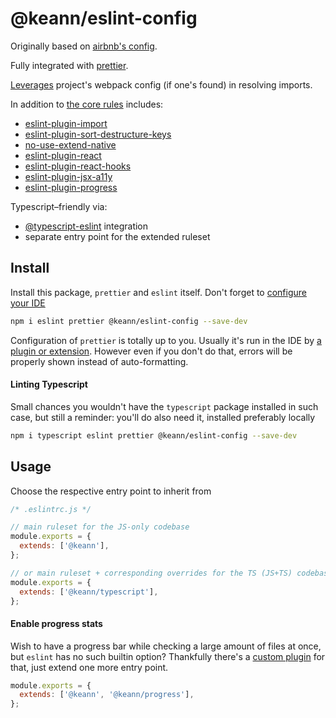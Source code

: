 # @keann/eslint-config

Originally based on [airbnb's config](https://github.com/airbnb/javascript/tree/master/packages/eslint-config-airbnb).

Fully integrated with [prettier](https://prettier.io/).

[Leverages](https://github.com/benmosher/eslint-plugin-import/tree/master/resolvers/webpack#eslint-import-resolver-webpack) project's webpack config (if one's found) in resolving imports.

In addition to [the core rules](https://eslint.org/docs/rules/) includes:

- [eslint-plugin-import](https://github.com/benmosher/eslint-plugin-import#rules)
- [eslint-plugin-sort-destructure-keys](https://github.com/mthadley/eslint-plugin-sort-destructure-keys#eslint-plugin-sort-destructure-keys)
- [no-use-extend-native](https://github.com/dustinspecker/eslint-plugin-no-use-extend-native#usage-with-no-extend-native)
- [eslint-plugin-react](https://github.com/yannickcr/eslint-plugin-react#list-of-supported-rules)
- [eslint-plugin-react-hooks](https://reactjs.org/docs/hooks-rules.html)
- [eslint-plugin-jsx-a11y](https://github.com/evcohen/eslint-plugin-jsx-a11y#supported-rules)
- [eslint-plugin-progress](https://github.com/zero-t4/eslint-plugin-progress)

Typescript–friendly via:

- [@typescript-eslint](https://github.com/typescript-eslint/typescript-eslint) integration
- separate entry point for the extended ruleset

## Install

Install this package, `prettier` and `eslint` itself. Don't forget to [configure your IDE](https://eslint.org/docs/user-guide/integrations)

```bash
npm i eslint prettier @keann/eslint-config --save-dev
```

Configuration of `prettier` is totally up to you. Usually it's run in the IDE by [a plugin or extension](https://prettier.io/docs/en/editors.html). However even if you don't do that, errors will be properly shown instead of auto-formatting.

#### Linting Typescript

Small chances you wouldn't have the `typescript` package installed in such case, but still a reminder: you'll do also need it, installed preferably locally

```bash
npm i typescript eslint prettier @keann/eslint-config --save-dev
```

## Usage

Choose the respective entry point to inherit from

```javascript
/* .eslintrc.js */

// main ruleset for the JS-only codebase
module.exports = {
  extends: ['@keann'],
};

// or main ruleset + corresponding overrides for the TS (JS+TS) codebase
module.exports = {
  extends: ['@keann/typescript'],
};
```

#### Enable progress stats

Wish to have a progress bar while checking a large amount of files at once, but `eslint` has no such builtin option? Thankfully there's a [custom plugin](https://www.npmjs.com/package/eslint-plugin-progress) for that, just extend one more entry point.

```javascript
module.exports = {
  extends: ['@keann', '@keann/progress'],
};
```
